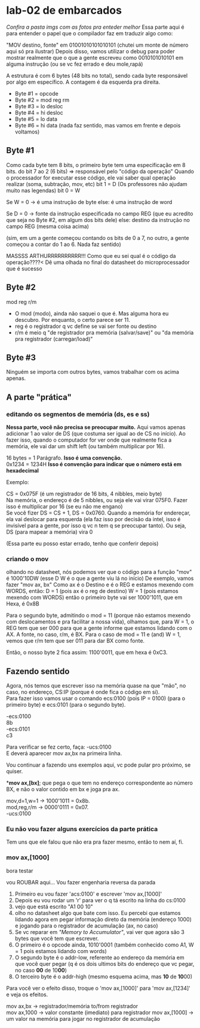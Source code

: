 # lab-02 de embarcados

*Confira a pasta imgs com as fotos pra enteder melhor*
Essa parte aqui é para entender o papel que o compilador faz em traduzir algo como:

"MOV destino, fonte" em 01001010101010101 (chutei um monte de número aqui só pra ilustrar)
Depois disso, vamos utilizar o debug para poder mostrar realmente que o que a gente escreveu como
0010101010101 em alguma instrução (ou se vc fez errado e deu mole,rapá)

A estrutura é com 6 bytes (48 bits no total), sendo cada byte responsável por algo em específico.
A contagem é da esquerda pra direita.

* Byte #1 = opcode
* Byte #2 = mod reg rm
* Byte #3 = lo desloc
* Byte #4 = hi desloc
* Byte #5 = lo data
* Byte #6 = hi data (nada faz sentido, mas vamos em frente e depois voltamos)

## Byte #1

Como cada byte tem 8 bits, o primeiro byte tem uma especificação em 8 bits.
do bit 7 ao 2 (6 bits) => responsável pelo "código da operação"
Quando o processador for executar esse código, ele vai saber qual operação realizar (soma, subtração, mov, etc)
bit 1 = D (Os professores não ajudam muito nas legendas)
bit 0 = W

Se W = 0 -> é uma instrução de byte
else: é uma instrução de word

Se D = 0 -> fonte da instrução especificada no campo REG (que eu acredito que seja no Byte #2, em algum dos bits dele)
else: destino da instrução no campo REG (mesma coisa acima)

(sim, em um a gente começou contando os bits de 0 a 7, no outro, a gente começou a contar do 1 ao 6. Nada faz sentido)

MASSSS ARTHURRRRRRRRRR!!! Como que eu sei qual é o código da operação????<
Dê uma olhada no final do datasheet do microprocessador que é sucesso

## Byte #2

mod reg r/m

* O mod (modo), ainda não saquei o que é. Mas alguma hora eu descubro. Por enquanto, o certo parece ser 11.
* reg é o registrador q vc define se vai ser fonte ou destino
* r/m é meio q "de registrador pra memória (salvar/save)" ou "da memória pra registrador (carregar/load)"

## Byte #3

Ninguém se importa com outros bytes, vamos trabalhar com os acima apenas.

## A parte "prática"

### editando os segmentos de memória (ds, es e ss)

**Nessa parte, você não precisa se preocupar muito.** Aqui vamos apenas adicionar 1 ao valor de DS (que costuma ser igual ao de CS no início). Ao fazer isso, quando o computador for ver onde que realmente fica a memória, ele vai dar um shift left (ou também multiplicar por 16).  

16 bytes = 1 Parágrafo. **Isso é uma convenção.**  
0x1234 = 1234H **Isso é convenção para indicar que o número está em hexadecimal**  

Exemplo:

CS = 0x075F (é um registrador de 16 bits, 4 nibbles, meio byte)  
Na memória, o endereço é de 5 nibbles, ou seja ele vai virar 075F0. Fazer isso é multiplicar por 16 (se eu não me engano)  
Se você fizer DS = CS + 1, DS = 0x0760. Quando a memória for endereçar, ela vai deslocar para esquerda (ela faz isso por decisão da intel, isso é invisível para a gente, por isso q vc n tem q se preocupar tanto). Ou seja, DS (para mapear a memória) vira 0

(Essa parte eu posso estar errado, tenho que conferir depois)

### criando o mov

olhando no datasheet, nós podemos ver que o código para a função "mov" é
1000'10DW (esse D W é o que a gente viu lá no início)
De exemplo, vamos fazer "mov ax, bx"
Como ax é o Destino e é o REG e estamos mexendo com WORDS, então:
D = 1 (pois ax é o reg de destino)
W = 1 (pois estamos mexendo com WORDS)
então o primeiro byte vai ser 1000'1011, que em Hexa, é 0x8B

Para o segundo byte, admitindo o mod = 11 (porque não estamos mexendo com deslocamentos e pra facilitar a nossa vida), olhamos que, para W = 1, o REG tem que ser 000 para que a gente informe que estamos lidando com o AX.
A fonte, no caso, r/m, é BX. Para o caso de mod = 11 e (and) W = 1, vemos que r/m tem que ser 011 para dar BX como fonte.

Então, o nosso byte 2 fica assim: 1100'0011, que em hexa é 0xC3.

## Fazendo sentido

Agora, nós temos que escrever isso na memória quase na que "mão", no caso, no endereço, CS:IP (porque é onde fica o código em si).  
Para fazer isso vamos usar o comando ecs:0100 (pois IP = 0100) (para o primeiro byte) e ecs:0101 (para o segundo byte).  

-ecs:0100  
8b  
-ecs:0101  
c3  

Para verificar se fez certo, faça:
-ucs:0100  
E deverá aparecer mov ax,bx na primeira linha.  

Vou continuar a fazendo uns exemplos aqui, vc pode pular pro próximo, se quiser.  

***mov ax,[bx]**; que pega o que tem no endereço correspondente ao número BX, e não o valor contido em bx e joga pra ax.  

mov,d=1,w=1 -> 1000'1011 = 0x8b.  
mod,reg,r/m -> 0000'0111 = 0x07.  
-ucs:0100  

### Eu não vou fazer alguns exercícios da parte prática

Tem uns que ele falou que não era pra fazer mesmo, então to nem aí, fi.

### mov ax,[1000]

bora testar

vou ROUBAR aqui... Vou fazer engenharia reversa da parada  

1) Primeiro eu vou fazer 'acs:0100' e escrever 'mov ax,[1000]'
2) Depois eu vou rodar um 'r' para ver o q tá escrito na linha do cs:0100
3) vejo que está escrito "A1 00 10"
4) olho no datasheet algo que bate com isso. Eu percebi que estamos lidando agora em pegar informação direto da memória (endereço 1000) e jogando para o registrador de acumulação (ax, no caso)
5) Se vc reparar em *"Memory to Accumulator"*, vai ver que agora são 3 bytes que você tem que escrever.
6) O primeiro é o opcode ainda, 1010'0001 (também conhecido como A1, W = 1 pois estamos lidando com words)
7) O segundo byte é o addr-low, referente ao endereço da memória em que você quer pegar (q é os dois ultimos bits do endereço que vc pegar, no caso **00** de 10**00**)
8) O terceiro byte é o addr-high (mesmo esquema acima, mas **10** de **10**00)  

Para você ver o efeito disso, troque o 'mov ax,[1000]' para 'mov ax,[1234]' e veja os efeitos.  

mov ax,bx -> registrador/memória to/from registrador  
mov ax,1000 -> valor constante (imediato) para registrador
mov ax,[1000] -> um valor na memória para jogar no registrador de acumulação  
